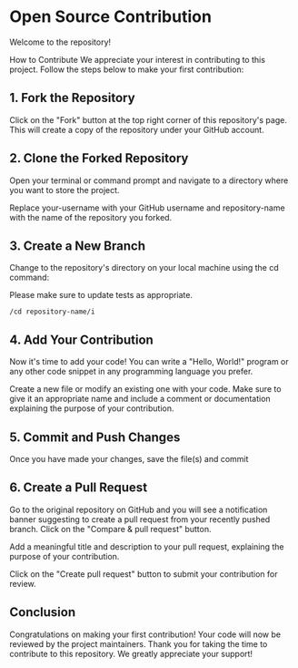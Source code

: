 # Open Source Contribution

Welcome to the repository!

How to Contribute
We appreciate your interest in contributing to this project. Follow the steps below to make your first contribution:

## 1. Fork the Repository

Click on the "Fork" button at the top right corner of this repository's page. This will create a copy of the repository under your GitHub account.

## 2. Clone the Forked Repository

Open your terminal or command prompt and navigate to a directory where you want to store the project. 

Replace your-username with your GitHub username and repository-name with the name of the repository you forked.

## 3. Create a New Branch

Change to the repository's directory on your local machine using the cd command:

Please make sure to update tests as appropriate.

`/cd repository-name/i`

## 4. Add Your Contribution

Now it's time to add your code! You can write a "Hello, World!" program or any other code snippet in any programming language you prefer.

Create a new file or modify an existing one with your code. Make sure to give it an appropriate name and include a comment or documentation explaining the purpose of your contribution.

## 5. Commit and Push Changes
Once you have made your changes, save the file(s) and commit 

## 6. Create a Pull Request
Go to the original repository on GitHub and you will see a notification banner suggesting to create a pull request from your recently pushed branch. Click on the "Compare & pull request" button.

Add a meaningful title and description to your pull request, explaining the purpose of your contribution.

Click on the "Create pull request" button to submit your contribution for review.


## Conclusion
Congratulations on making your first contribution! Your code will now be reviewed by the project maintainers. Thank you for taking the time to contribute to this repository. We greatly appreciate your support!
